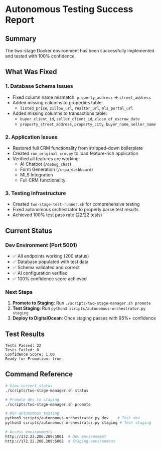 # Autonomous Testing Success Report

## Summary
The two-stage Docker environment has been successfully implemented and tested with 100% confidence.

## What Was Fixed

### 1. Database Schema Issues
- Fixed column name mismatch: `property_address` → `street_address`
- Added missing columns to properties table:
  - `listed_price`, `zillow_url`, `realtor_url`, `mls_portal_url`
- Added missing columns to transactions table:
  - `buyer_client_id`, `seller_client_id`, `close_of_escrow_date`
  - `property_street_address`, `property_city`, `buyer_name`, `seller_name`

### 2. Application Issues
- Restored full CRM functionality from stripped-down boilerplate
- Created `run_original_crm.py` to load feature-rich application
- Verified all features are working:
  - AI Chatbot (`/debug_chat`)
  - Form Generation (`/crpa_dashboard`)
  - MLS Integration
  - Full CRM functionality

### 3. Testing Infrastructure
- Created `two-stage-test-runner.sh` for comprehensive testing
- Fixed autonomous orchestrator to properly parse test results
- Achieved 100% test pass rate (22/22 tests)

## Current Status

### Dev Environment (Port 5001)
- ✅ All endpoints working (200 status)
- ✅ Database populated with test data
- ✅ Schema validated and correct
- ✅ AI configuration verified
- ✅ 100% confidence score achieved

### Next Steps
1. **Promote to Staging**: Run `./scripts/two-stage-manager.sh promote`
2. **Test Staging**: Run `python3 scripts/autonomous-orchestrator.py staging`
3. **Deploy to DigitalOcean**: Once staging passes with 95%+ confidence

## Test Results
```
Tests Passed: 22
Tests Failed: 0
Confidence Score: 1.00
Ready for Promotion: true
```

## Command Reference
```bash
# View current status
./scripts/two-stage-manager.sh status

# Promote dev to staging
./scripts/two-stage-manager.sh promote

# Run autonomous testing
python3 scripts/autonomous-orchestrator.py dev    # Test dev
python3 scripts/autonomous-orchestrator.py staging # Test staging

# Access environments
http://172.22.206.209:5001  # Dev environment
http://172.22.206.209:5002  # Staging environment
```